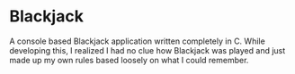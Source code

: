 # Blackjack
A console based Blackjack application written completely in C. While developing this, I realized I had no clue how Blackjack was played and just made up my own rules based loosely on what I could remember.
